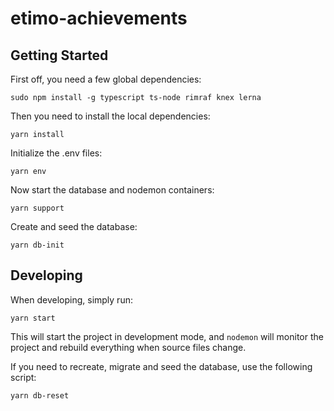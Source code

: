 # etimo-achievements

## Getting Started

First off, you need a few global dependencies:

```
sudo npm install -g typescript ts-node rimraf knex lerna
```

Then you need to install the local dependencies:

```
yarn install
```

Initialize the .env files:

```
yarn env
```

Now start the database and nodemon containers:

```
yarn support
```

Create and seed the database:

```
yarn db-init
```

## Developing

When developing, simply run:

```
yarn start
```

This will start the project in development mode, and `nodemon` will monitor the project and rebuild everything when source files change.

If you need to recreate, migrate and seed the database, use the following script:

```
yarn db-reset
```
